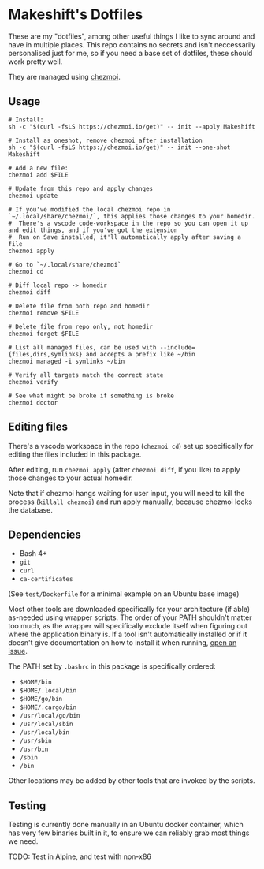 # Makeshift's Dotfiles

These are my "dotfiles", among other useful things I like to sync around and have in multiple places. This repo contains no secrets and isn't neccessarily personalised just for me, so if you need a base set of dotfiles, these should work pretty well.

They are managed using [chezmoi](https://www.chezmoi.io/).

## Usage

```shell
# Install:
sh -c "$(curl -fsLS https://chezmoi.io/get)" -- init --apply Makeshift

# Install as oneshot, remove chezmoi after installation
sh -c "$(curl -fsLS https://chezmoi.io/get)" -- init --one-shot Makeshift

# Add a new file:
chezmoi add $FILE

# Update from this repo and apply changes
chezmoi update

# If you've modified the local chezmoi repo in `~/.local/share/chezmoi/`, this applies those changes to your homedir.
#  There's a vscode code-workspace in the repo so you can open it up and edit things, and if you've got the extension
#  Run on Save installed, it'll automatically apply after saving a file
chezmoi apply

# Go to `~/.local/share/chezmoi`
chezmoi cd

# Diff local repo -> homedir
chezmoi diff

# Delete file from both repo and homedir
chezmoi remove $FILE

# Delete file from repo only, not homedir
chezmoi forget $FILE

# List all managed files, can be used with --include={files,dirs,symlinks} and accepts a prefix like ~/bin
chezmoi managed -i symlinks ~/bin

# Verify all targets match the correct state
chezmoi verify

# See what might be broke if something is broke
chezmoi doctor
```

## Editing files

There's a vscode workspace in the repo (`chezmoi cd`) set up specifically for editing the files included in this package.

After editing, run `chezmoi apply` (after `chezmoi diff`, if you like) to apply those changes to your actual homedir.

Note that if chezmoi hangs waiting for user input, you will need to kill the process (`killall chezmoi`) and run apply manually, because chezmoi locks the database.

## Dependencies

* Bash 4+
* `git`
* `curl`
* `ca-certificates`

(See `test/Dockerfile` for a minimal example on an Ubuntu base image)

Most other tools are downloaded specifically for your architecture (if able) as-needed using wrapper scripts. The order of your PATH shouldn't matter too much, as the wrapper will specifically exclude itself when figuring out where the application binary is. If a tool isn't automatically installed or if it doesn't give documentation on how to install it when running, [open an issue](https://github.com/Makeshift/dotfiles/issues).

The PATH set by `.bashrc` in this package is specifically ordered:

* `$HOME/bin`
* `$HOME/.local/bin`
* `$HOME/go/bin`
* `$HOME/.cargo/bin`
* `/usr/local/go/bin`
* `/usr/local/sbin`
* `/usr/local/bin`
* `/usr/sbin`
* `/usr/bin`
* `/sbin`
* `/bin`

Other locations may be added by other tools that are invoked by the scripts.

## Testing

Testing is currently done manually in an Ubuntu docker container, which has very few binaries built in it, to ensure we can reliably grab most things we need.

TODO: Test in Alpine, and test with non-x86
